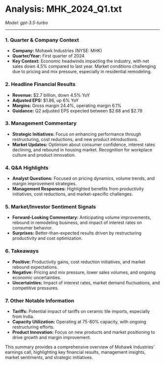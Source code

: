 # Analysis: MHK_2024_Q1.txt

*Model: gpt-3.5-turbo*

---

### 1. Quarter & Company Context
- **Company:** Mohawk Industries (NYSE: MHK)
- **Quarter/Year:** First quarter of 2024
- **Key Context:** Economic headwinds impacting the industry, with net sales down 4.5% compared to last year. Market conditions challenging due to pricing and mix pressure, especially in residential remodeling.

### 2. Headline Financial Results
- **Revenue:** $2.7 billion, down 4.5% YoY
- **Adjusted EPS:** $1.86, up 6% YoY
- **Margins:** Gross margin 24.4%, operating margin 6.1%
- **Guidance:** Q2 adjusted EPS expected between $2.68 and $2.78

### 3. Management Commentary
- **Strategic Initiatives:** Focus on enhancing performance through restructuring, cost reductions, and new product introductions.
- **Market Updates:** Optimism about consumer confidence, interest rates declining, and rebound in housing market. Recognition for workplace culture and product innovation.

### 4. Q&A Highlights
- **Analyst Questions:** Focused on pricing dynamics, volume trends, and margin improvement strategies.
- **Management Responses:** Highlighted benefits from productivity initiatives, cost reductions, and market-specific challenges.

### 5. Market/Investor Sentiment Signals
- **Forward-Looking Commentary:** Anticipating volume improvements, rebound in remodeling business, and impact of interest rates on consumer behavior.
- **Surprises:** Better-than-expected results driven by restructuring productivity and cost optimization.

### 6. Takeaways
- **Positive:** Productivity gains, cost reduction initiatives, and market rebound expectations.
- **Negative:** Pricing and mix pressure, lower sales volumes, and ongoing economic uncertainties.
- **Uncertainties:** Impact of interest rates, market demand fluctuations, and competitive pressures.

### 7. Other Notable Information
- **Tariffs:** Potential impact of tariffs on ceramic tile imports, especially from India.
- **Capacity Utilization:** Operating at 75-80% capacity, with ongoing restructuring efforts.
- **Product Innovation:** Focus on new products and market positioning to drive growth and margin improvement.

This summary provides a comprehensive overview of Mohawk Industries' earnings call, highlighting key financial results, management insights, market sentiments, and strategic initiatives.